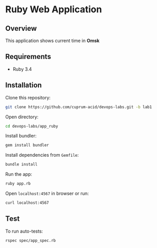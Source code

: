 # Ruby Web Application

## Overview

This application shows current time in **Omsk**

## Requirements

* Ruby 3.4

## Installation

Clone this repository:

```bash
git clone https://github.com/cuprum-acid/devops-labs.git -b lab1
```

Open directory:

```bash
cd devops-labs/app_ruby
```

Install bundler:

```bash
gem install bundler
```

Install dependencies from `Gemfile`:

```bash
bundle install
```

Run the app:

```bash
ruby app.rb
```

Open `localhost:4567` in browser or run:

```bash
curl localhost:4567
```

## Test

To run auto-tests:

```bash
rspec spec/app_spec.rb
```
